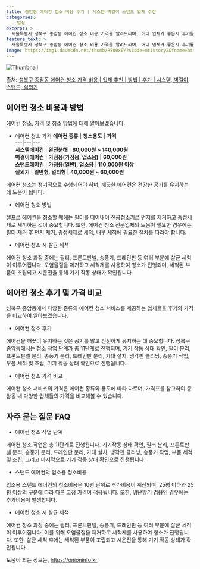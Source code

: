 ```yaml
---
title: 종암동 에어컨 청소 비용 후기 | 시스템 벽걸이 스탠드 업체 추천
categories:
  - 일상
excerpt: >
  서울특별시 성북구 종암동 에어컨 청소 비용 가격을 알려드리며, 어디 업체가 좋은지 후기를 통해 알아보겠습니다. 현재 글에서는 시스템, 벽걸이, 스탠드, 실외기 각각에 대해 청소 비용이 나와 있으니 참고하시면 되겠습니다. 에어컨 분해 청소 방법 보기 👈 클릭셀프 에어컨 청소 방법 보기👈 클릭성북구 종암동 에어컨 청소 비용시스템에어컨 방식클리닝방식금액1way 방식에어컨 완전분해80,000원1way 방식에어컨 필터세척35,000원2way 방식에어컨 완전분해90,000원2way 방식에어컨 필터세척35,000원4way 방식에어컨 완전분해120,000원4way 방식에어컨 필터세척35,000원원형방식에어컨 완전분해140,000원원형방식에어컨 필터세척35,000원에어컨 청소 견적 샘플 보기 👈 클릭에어컨 냄새의 원인은..
feature_text: >
  서울특별시 성북구 종암동 에어컨 청소 비용 가격을 알려드리며, 어디 업체가 좋은지 후기를 통해 알아보겠습니다. 현재 글에서는 시스템, 벽걸이, 스탠드, 실외기 각각에 대해 청소 비용이 나와 있으니 참고하시면 되겠습니다. 에어컨 분해 청소 방법 보기 👈 클릭셀프 에어컨 청소 방법 보기👈 클릭성북구 종암동 에어컨 청소 비용시스템에어컨 방식클리닝방식금액1way 방식에어컨 완전분해80,000원1way 방식에어컨 필터세척35,000원2way 방식에어컨 완전분해90,000원2way 방식에어컨 필터세척35,000원4way 방식에어컨 완전분해120,000원4way 방식에어컨 필터세척35,000원원형방식에어컨 완전분해140,000원원형방식에어컨 필터세척35,000원에어컨 청소 견적 샘플 보기 👈 클릭에어컨 냄새의 원인은..
image: https://img1.daumcdn.net/thumb/R800x0/?scode=mtistory2&fname=https%3A%2F%2Fblog.kakaocdn.net%2Fdn%2FnEHLx%2FbtsHu3UDr0q%2F4le6bAVIs55qK8KVkVljT1%2Fimg.webp
---
```


![Thumbnail](https://img1.daumcdn.net/thumb/R800x0/?scode=mtistory2&fname=https%3A%2F%2Fblog.kakaocdn.net%2Fdn%2FnEHLx%2FbtsHu3UDr0q%2F4le6bAVIs55qK8KVkVljT1%2Fimg.webp)

<p>출처: <a href="https://onioninfo.kr/entry/%EC%84%B1%EB%B6%81%EA%B5%AC-%EC%A2%85%EC%95%94%EB%8F%99-%EC%97%90%EC%96%B4%EC%BB%A8-%EC%B2%AD%EC%86%8C-%EA%B0%80%EA%B2%A9-%EB%B9%84%EC%9A%A9-%EC%97%85%EC%B2%B4-%EC%B6%94%EC%B2%9C-%EB%B0%A9%EB%B2%95-%ED%9B%84%EA%B8%B0-%EC%8B%9C%EC%8A%A4%ED%85%9C-%EB%B2%BD%EA%B1%B8%EC%9D%B4-%EC%8A%A4%ED%83%A0%EB%93%9C-%EC%8B%A4%EC%99%B8%EA%B8%B0" rel="dofollow">성북구 종암동 에어컨 청소 가격 비용 | 업체 추천 | 방법 | 후기 | 시스템, 벽걸이, 스탠드, 실외기</a> </p>

## 에어컨 청소 비용과 방법

에어컨 청소, 가격 및 청소 방법에 대해 알아보겠습니다.

  * 에어컨 청소 가격
**에어컨 종류** | **청소용도** | **가격**  
---|---|---  
**시스템에어컨** | **완전분해** | **80,000원 ~ 140,000원**  
**벽걸이에어컨** | **가정용(가정용, 업소용)** | **60,000원**  
**스탠드에어컨** | **가정용(일반), 업소용** | **110,000원 이상**  
**실외기** | **일반형, 멀티형** | **40,000원 ~ 60,000원**  
  
에어컨 청소는 정기적으로 수행되어야 하며, 깨끗한 에어컨은 건강한 공기를 유지하는 데 도움이 됩니다.

  * 에어컨 청소 방법

셀프로 에어컨을 청소할 때에는 필터를 떼어내어 진공청소기로 먼지를 제거하고 중성세제로 세척하는 것이 중요합니다. 또한, 에어컨 청소
전문업체의 도움이 필요한 경우에는 필터 제거 후 먼지 제거, 중성세제로 세척, 내부 세척에 필요한 절차를 따라야 합니다.

  * 에어컨 청소 시 살균 세척

에어컨 청소 과정 중에는 필터, 프론트판넬, 송풍기, 드레인판 등 여러 부분에 살균 세척이 이루어집니다. 오염물질을 제거하고 세척제를
사용하여 청소가 진행되며, 세척된 부품이 조립되고 시운전을 통해 기기 작동 상태가 확인됩니다.

## 에어컨 청소 후기 및 가격 비교

성북구 종암동에서 다양한 종류의 에어컨 청소 서비스를 제공하는 업체들을 후기와 가격을 비교하여 알아보겠습니다.

  * 에어컨 청소 후기

에어컨을 깨끗이 유지하는 것은 공기를 맑고 신선하게 유지하는 데 중요합니다. 성북구 종암동에서는 청소 작업 단계가 총 11단계로 진행되며,
기기 작동 상태 확인, 필터 분리, 프론트판넬 분리, 송풍기 분리, 드레인판 분리, 가대 설치, 냉각핀 클리닝, 송풍기 작업, 부품 세척 및
조립, 기기 작동 상태 확인으로 진행됩니다.

  * 에어컨 청소 가격 비교

에어컨 청소 서비스의 가격은 에어컨 종류와 용도에 따라 다르며, 가격표를 참고하여 종암동 내 다양한 업체들의 가격을 비교해볼 수 있습니다.

## 자주 묻는 질문 FAQ

  * 에어컨 청소 작업 단계

에어컨 청소 작업은 총 11단계로 진행됩니다. 기기작동 상태 확인, 필터 분리, 프론트판넬 분리, 송풍기 분리, 드레인판 분리, 가대 설치,
냉각핀 클리닝, 송풍기 작업, 부품 세척 및 조립, 그리고 마지막으로 기기 작동 상태 확인으로 진행됩니다.

  * 스탠드 에어컨의 업소용 청소비용

업소용 스탠드 에어컨의 청소비용은 10평 단위로 추가비용이 계산되며, 25평 이하와 25평 이상의 구분에 따라 다른 고정 가격이 적용됩니다.
또한, 냉난방기 겸용인 경우에는 추가비용이 발생합니다.

  * 에어컨 청소 시 살균 세척

에어컨 청소 과정 중에는 필터, 프론트판넬, 송풍기, 드레인판 등 여러 부분에 살균 세척이 이루어집니다. 이를 위해 오염물질을 제거하고
세척제를 사용하여 청소가 진행됩니다. 또한, 살균 세척 후에는 세척된 부품이 조립되고 시운전을 통해 기기 작동 상태가 확인됩니다.

 

도움이 되는 정보는, <a href="https://onioninfo.kr" rel="dofollow">https://onioninfo.kr</a>


